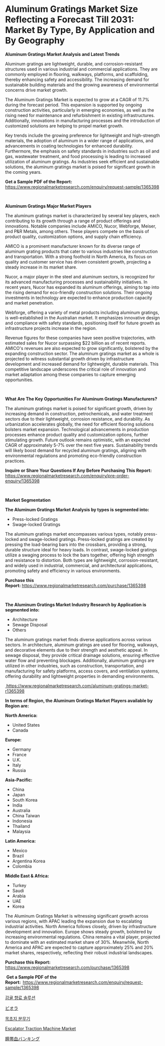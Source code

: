 <p><h1>Aluminum Gratings Market Size Reflecting a Forecast Till 2031: Market By Type, By Application and By Geography</h1></p><p><strong>Aluminum Gratings Market Analysis and Latest Trends</strong></p>
<p><p>Aluminum gratings are lightweight, durable, and corrosion-resistant structures used in various industrial and commercial applications. They are commonly employed in flooring, walkways, platforms, and scaffolding, thereby enhancing safety and accessibility. The increasing demand for sustainable building materials and the growing awareness of environmental concerns drive market growth. </p><p>The Aluminum Gratings Market is expected to grow at a CAGR of 11.7% during the forecast period. This expansion is supported by ongoing construction activities, particularly in emerging economies, as well as the rising need for maintenance and refurbishment in existing infrastructures. Additionally, innovations in manufacturing processes and the introduction of customized solutions are helping to propel market growth. </p><p>Key trends include the growing preference for lightweight and high-strength materials, the adoption of aluminum in a wider range of applications, and advancements in coating technologies for enhanced durability. Furthermore, the emphasis on safety standards in industries such as oil and gas, wastewater treatment, and food processing is leading to increased utilization of aluminum gratings. As industries seek efficient and sustainable solutions, the aluminum gratings market is poised for significant growth in the coming years.</p></p>
<p><strong>Get a Sample PDF of the Report:&nbsp;</strong> <a href="https://www.regionalmarketresearch.com/enquiry/request-sample/1365398">https://www.regionalmarketresearch.com/enquiry/request-sample/1365398</a></p>
<p>&nbsp;</p>
<p><strong>Aluminum Gratings Major Market Players</strong></p>
<p><p>The aluminum gratings market is characterized by several key players, each contributing to its growth through a range of product offerings and innovations. Notable companies include AMICO, Nucor, Webforge, Meiser, and P&R Metals, among others. These players compete on the basis of product quality, customization options, and supply chain efficiency.</p><p>AMICO is a prominent manufacturer known for its diverse range of aluminum grating products that cater to various industries like construction and transportation. With a strong foothold in North America, its focus on quality and customer service has driven consistent growth, projecting a steady increase in its market share.</p><p>Nucor, a major player in the steel and aluminum sectors, is recognized for its advanced manufacturing processes and sustainability initiatives. In recent years, Nucor has expanded its aluminum offerings, aiming to tap into the rising demand for eco-friendly construction solutions. Their ongoing investments in technology are expected to enhance production capacity and market penetration.</p><p>Webforge, offering a variety of metal products including aluminum gratings, is well-established in the Australian market. It emphasizes innovative design and compliance with safety standards, positioning itself for future growth as infrastructure projects increase in the region.</p><p>Revenue figures for these companies have seen positive trajectories, with estimated sales for Nucor surpassing $22 billion as of recent reports. AMICO's revenues are also expected to grow significantly, bolstered by the expanding construction sector. The aluminum gratings market as a whole is projected to witness substantial growth driven by infrastructure development and increased demand for lightweight, durable materials. This competitive landscape underscores the critical role of innovation and market adaptation among these companies to capture emerging opportunities.</p></p>
<p>&nbsp;</p>
<p><strong>What Are The Key Opportunities For Aluminum Gratings Manufacturers?</strong></p>
<p><p>The aluminum gratings market is poised for significant growth, driven by increasing demand in construction, petrochemicals, and water treatment sectors due to their lightweight, corrosion resistance, and durability. As urbanization accelerates globally, the need for efficient flooring solutions bolsters market expansion. Technological advancements in production processes enhance product quality and customization options, further stimulating growth. Future outlook remains optimistic, with an expected CAGR of approximately 5-7% over the next five years. Sustainability trends will likely boost demand for recycled aluminum gratings, aligning with environmental regulations and promoting eco-friendly construction practices.</p></p>
<p><strong>Inquire or Share Your Questions If Any Before Purchasing This Report:</strong> <a href="https://www.regionalmarketresearch.com/enquiry/pre-order-enquiry/1365398">https://www.regionalmarketresearch.com/enquiry/pre-order-enquiry/1365398</a></p>
<p>&nbsp;</p>
<p><strong>Market Segmentation</strong></p>
<p><strong>The Aluminum Gratings Market Analysis by types is segmented into:</strong></p>
<p><ul><li>Press-locked Gratings</li><li>Swage-locked Gratings</li></ul></p>
<p><p>The aluminum gratings market encompasses various types, notably press-locked and swage-locked gratings. Press-locked gratings are created by pressing the load-bearing bars into the crossbars, providing a strong, durable structure ideal for heavy loads. In contrast, swage-locked gratings utilize a swaging process to lock the bars together, offering high strength and resistance to distortion. Both types are lightweight, corrosion-resistant, and widely used in industrial, commercial, and architectural applications, promoting safety and efficiency in various environments.</p></p>
<p><strong>Purchase this Report:&nbsp;</strong><a href="https://www.regionalmarketresearch.com/purchase/1365398">https://www.regionalmarketresearch.com/purchase/1365398</a></p>
<p>&nbsp;</p>
<p><strong>The Aluminum Gratings Market Industry Research by Application is segmented into:</strong></p>
<p><ul><li>Architecture</li><li>Sewage Disposal</li><li>Others</li></ul></p>
<p><p>The aluminum gratings market finds diverse applications across various sectors. In architecture, aluminum gratings are used for flooring, walkways, and decorative elements due to their strength and aesthetic appeal. In sewage disposal, they provide critical drainage solutions, ensuring effective water flow and preventing blockages. Additionally, aluminum gratings are utilized in other industries, such as construction, transportation, and manufacturing for safety platforms, access covers, and ventilation systems, offering durability and lightweight properties in demanding environments.</p></p>
<p><a href="https://www.regionalmarketresearch.com/aluminum-gratings-market-r1365398">&nbsp;https://www.regionalmarketresearch.com/aluminum-gratings-market-r1365398</a></p>
<p><strong>In terms of Region, the Aluminum Gratings Market Players available by Region are:</strong></p>
<p>
    <p> <strong> North America: </strong>
        <ul>
            <li>United States</li>
            <li>Canada</li>
        </ul>
        </p> 
    <p> <strong> Europe: </strong>
        <ul>
            <li>Germany</li>
            <li>France</li>
            <li>U.K.</li>
            <li>Italy</li>
            <li>Russia</li>
        </ul>
        </p> 
    <p> <strong> Asia-Pacific: </strong>
        <ul>
            <li>China</li>
            <li>Japan</li>
            <li>South Korea</li>
            <li>India</li>
            <li>Australia</li>
            <li>China Taiwan</li>
            <li>Indonesia</li>
            <li>Thailand</li>
            <li>Malaysia</li>
        </ul>
        </p> 
    <p> <strong> Latin America: </strong>
        <ul>
            <li>Mexico</li>
            <li>Brazil</li>
            <li>Argentina Korea</li>
            <li>Colombia</li>
        </ul>
        </p> 
    <p> <strong> Middle East & Africa: </strong>
        <ul>
            <li>Turkey</li>
            <li>Saudi</li>
            <li>Arabia</li>
            <li>UAE</li>
            <li>Korea</li>
        </ul>
    </p>
    </p>
<p><p>The Aluminum Gratings Market is witnessing significant growth across various regions, with APAC leading the expansion due to escalating industrial activities. North America follows closely, driven by infrastructure development and innovation. Europe shows steady growth, bolstered by increasing environmental regulations. China remains a vital player, projected to dominate with an estimated market share of 30%. Meanwhile, North America and APAC are expected to capture approximately 25% and 20% market shares, respectively, reflecting their robust industrial landscapes.</p></p>
<p><strong>Purchase this Report: </strong><a href="https://www.regionalmarketresearch.com/purchase/1365398">https://www.regionalmarketresearch.com/purchase/1365398</a></p>
<p>&nbsp;<strong>Get a Sample PDF of the Report:&nbsp;&nbsp;</strong><a href="https://www.regionalmarketresearch.com/enquiry/request-sample/1365398">https://www.regionalmarketresearch.com/enquiry/request-sample/1365398</a></p>
<p><strong></strong></p>
<p><p><a href="https://medium.com/@derrickmafrks96745/%EC%8B%9C%ED%8A%B8%EB%9F%AC%EC%8A%A4-%ED%96%A5%EB%A3%8C-%EC%8B%9C%EC%9E%A5-%EC%A1%B0%EC%82%AC-%EB%B0%8F-%EC%82%B0%EC%97%85-%EC%A7%84%ED%99%94%EC%99%80-2031%EB%85%84%EA%B9%8C%EC%A7%80-%EC%98%88%EC%B8%A1-e4051576f50d?postPublishedType=repub">감귤 향료 솔루션</a></p><p><a href="https://medium.com/@joanne-mangaroo/%E3%83%93%E3%82%AA%E3%83%A9%E3%81%AE%E5%B8%82%E5%A0%B4%E6%B4%9E%E5%AF%9F-2024%E5%B9%B4%E3%81%8B%E3%82%892031%E5%B9%B4%E3%81%BE%E3%81%A7%E3%81%AE%E8%A3%BD%E5%93%81%E3%82%BF%E3%82%A4%E3%83%97-%E3%82%A2%E3%83%97%E3%83%AA%E3%82%B1%E3%83%BC%E3%82%B7%E3%83%A7%E3%83%B3%E3%83%88%E3%83%AC%E3%83%B3%E3%83%89-%E3%81%8A%E3%82%88%E3%81%B3%E5%9C%B0%E5%9F%9F%E5%88%86%E6%9E%90-1f80463b5d7b?postPublishedType=repub">ビオラ</a></p><p><a href="https://medium.com/@derrickmafrks96745/2024%EB%85%84%EB%B6%80%ED%84%B0-2031%EB%85%84%EA%B9%8C%EC%A7%80-10-5-%EC%9D%98-%EC%97%B0%ED%8F%89%EA%B7%A0-%EC%84%B1%EC%9E%A5%EB%A5%A0-cagr-%EB%A1%9C-%ED%99%95%EB%8C%80%EB%90%98%EB%8A%94-%ED%92%80%EB%B0%AD-%EC%8A%A4%ED%94%84%EB%A0%88%EC%9D%B4%EC%96%B4-%EC%8B%9C%EC%9E%A5-%EA%B7%9C%EB%AA%A8%EC%97%90-%EB%8C%80%ED%95%9C-%EC%9D%B8%EC%82%AC%EC%9D%B4%ED%8A%B8-8ca11b6c68c5?postPublishedType=repub">목초지 분무기</a></p><p><a href="https://www.linkedin.com/pulse/escalator-traction-machine-market-investigation-industry-evolution-hovff?trackingId=EyMnI1FcT42HV2u2diQJeg%3D%3D">Escalator Traction Machine Market</a></p><p><a href="https://medium.com/@joanne-mangaroo/%E3%82%B0%E3%83%AD%E3%83%BC%E3%83%90%E3%83%AB%E3%83%9E%E3%83%BC%E3%82%B1%E3%83%83%E3%83%88%E3%83%91%E3%83%AB%E3%82%B9-2024%E5%B9%B4%E3%81%8B%E3%82%892031%E5%B9%B4%E3%81%BE%E3%81%A7%E3%81%AE%E3%81%B8%E3%81%9D%E3%81%AE%E7%B7%92%E8%A1%80%E9%8A%80%E8%A1%8C%E5%B8%82%E5%A0%B4%E3%81%AE%E3%83%88%E3%83%AC%E3%83%B3%E3%83%89%E3%81%A8%E6%88%90%E9%95%B7%E5%88%86%E6%9E%90%E4%BA%88%E6%B8%AC-ac6ecefbc3b6?postPublishedType=repub">臍帯血バンキング</a></p></p>